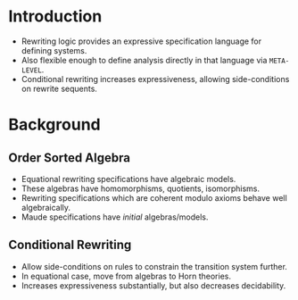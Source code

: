 Introduction
============

-   Rewriting logic provides an expressive specification language for defining systems.
-   Also flexible enough to define analysis directly in that language via `META-LEVEL`.
-   Conditional rewriting increases expressiveness, allowing side-conditions on rewrite sequents.

Background
==========

Order Sorted Algebra
--------------------

-   Equational rewriting specifications have algebraic models.
-   These algebras have homomorphisms, quotients, isomorphisms.
-   Rewriting specifications which are coherent modulo axioms behave well algebraically.
-   Maude specifications have *initial* algebras/models.

Conditional Rewriting
---------------------

-   Allow side-conditions on rules to constrain the transition system further.
-   In equational case, move from algebras to Horn theories.
-   Increases expressiveness substantially, but also decreases decidability.
